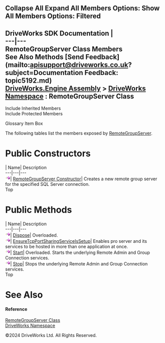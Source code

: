       

 Collapse All Expand All  Members Options: Show All  Members Options: Filtered   
---  
DriveWorks SDK Documentation  |   
---|---  
RemoteGroupServer Class Members   
See Also Methods [Send Feedback](mailto:apisupport@driveworks.co.uk?subject=Documentation Feedback: topic5192.md)  
[DriveWorks.Engine Assembly](topic2156.md) > [DriveWorks Namespace](topic2159.md) : RemoteGroupServer Class  
---  
  
Include Inherited Members    
Include Protected Members  


Glossary Item Box

The following tables list the members exposed by [RemoteGroupServer](topic5192.md).

# Public Constructors

| Name| Description  
---|---|---  
![Public Constructor](dotnetimages/publicConstructor.gif)| [RemoteGroupServer Constructor](topic5198.md)| Creates a new remote group server for the specified SQL Server connection.   
Top

# Public Methods

| Name| Description  
---|---|---  
![Public Method](dotnetimages/publicMethod.gif)| [Dispose](topic5199.md)| Overloaded.   
![Public Method](dotnetimages/publicMethod.gif)| [EnsureTcpPortSharingServiceIsSetup](topic5202.md)| Enables pro server and its services to be hosted in more than one application at once.   
![Public Method](dotnetimages/publicMethod.gif)| [Start](topic5203.md)| Overloaded. Starts the underlying Remote Admin and Group Connection services.   
![Public Method](dotnetimages/publicMethod.gif)| [Stop](topic5206.md)| Stops the underlying Remote Admin and Group Connection services.   
Top

# See Also

#### Reference

[RemoteGroupServer Class](topic5192.md)   
[DriveWorks Namespace](topic2159.md)

©2024 DriveWorks Ltd. All Rights Reserved.
